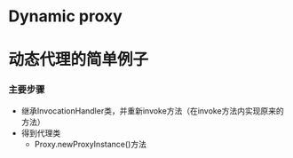 # Dynamic proxy
# 动态代理的简单例子

### 主要步骤
- 继承InvocationHandler类，并重新invoke方法（在invoke方法内实现原来的方法）
- 得到代理类
    - Proxy.newProxyInstance()方法

